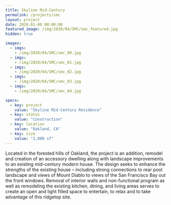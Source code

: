 ```yaml
---
title: Skyline Mid-Century
permalink: /projects/smc
layout: project
date: 2020-01-08 00:00:00
featured_image: /img/2020/04/SMC/smc_featured.jpg
hidden: true

images:
  - imgs: 
    - /img/2020/04/SMC/smc_00.jpg
  - imgs: 
    - /img/2020/04/SMC/smc_01.jpg
  - imgs: 
    - /img/2020/04/SMC/smc_02.jpg
  - imgs: 
    - /img/2020/04/SMC/smc_03.jpg
  - imgs: 
    - /img/2020/04/SMC/smc_04.jpg

specs:
  - key: project
    value: "Skyline Mid-Century Residence"
  - key: status
    value: "Construction"
  - key: location
    value: "Oakland, CA"
  - key: size
    value: "2,000 sf"
---
```


Located in the forested hills of Oakland, the project is an addition, remodel and creation of an accessory dwelling along with landscape improvements to an existing mid-century modern house. The design seeks to enhance the strengths of the existing house – including strong connections to rear pool landscape and views of Mount Diablo to views of the San Francisco Bay out the front windows. Removal of interior walls and non-functional program as well as remodeling the existing kitchen, dining, and living areas serves to create an open and light filled space to entertain, to relax and to take advantage of this ridgetop site.
